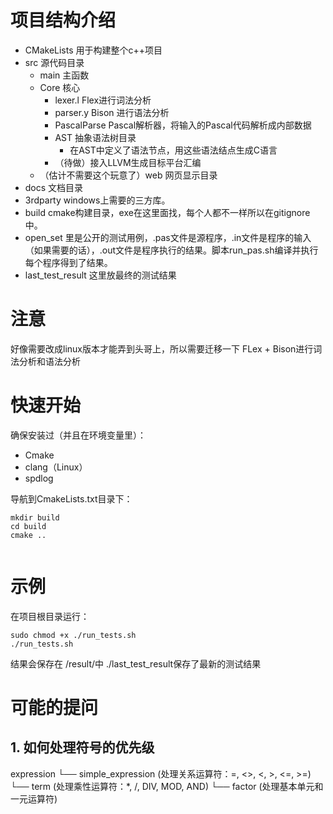 # 项目结构介绍

- CMakeLists 用于构建整个c++项目
- src 源代码目录
  - main 主函数
  - Core 核心
    - lexer.l Flex进行词法分析
    - parser.y Bison 进行语法分析
    - PascalParse Pascal解析器，将输入的Pascal代码解析成内部数据
    - AST 抽象语法树目录
      - 在AST中定义了语法节点，用这些语法结点生成C语言
    - （待做）接入LLVM生成目标平台汇编
  - （估计不需要这个玩意了）web 网页显示目录
- docs 文档目录
- 3rdparty windows上需要的三方库。
- build cmake构建目录，exe在这里面找，每个人都不一样所以在gitignore中。
- open_set 里是公开的测试用例，.pas文件是源程序，.in文件是程序的输入（如果需要的话），.out文件是程序执行的结果。脚本run_pas.sh编译并执行每个程序得到了结果。
- last_test_result 这里放最终的测试结果
# 注意
好像需要改成linux版本才能弄到头哥上，所以需要迁移一下
FLex + Bison进行词法分析和语法分析

# 快速开始
确保安装过（并且在环境变量里）：
  - Cmake
  - clang（Linux）
  - spdlog

导航到CmakeLists.txt目录下：
```
mkdir build
cd build
cmake ..


```

# 示例
在项目根目录运行：
```
sudo chmod +x ./run_tests.sh
./run_tests.sh
```

结果会保存在 /result/中
./last_test_result保存了最新的测试结果


# 可能的提问

## 1. 如何处理符号的优先级
expression
  └── simple_expression (处理关系运算符：=, <>, <, >, <=, >=)
       └── term (处理乘性运算符：*, /, DIV, MOD, AND)
            └── factor (处理基本单元和一元运算符)

